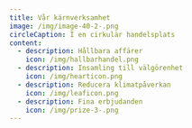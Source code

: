 ```yaml
---
title: Vår kärnverksamhet
image: /img/image-40-2-.png
circleCaption: I en cirkulär handelsplats
content:
  - description: Hållbara affärer
    icon: /img/hallbarhandel.png
  - description: Insamling till välgörenhet
    icon: /img/hearticon.png
  - description: Reducera klimatpåverkan
    icon: /img/leaficon.png
  - description: Fina erbjudanden
    icon: /img/prize-3-.png
---
```

